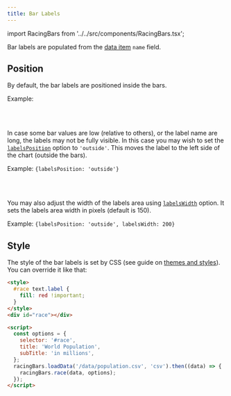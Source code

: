 ```yaml
---
title: Bar Labels
---
```


import RacingBars from '../../src/components/RacingBars.tsx';

Bar labels are populated from the [data item](../documentation/data.md#long-data) `name` field.

## Position

By default, the bar labels are positioned inside the bars.

Example:

<div className="gallery">
  <RacingBars
    dataUrl="/data/population.csv"
    dataType="csv"
    title="World Population"
    subTitle="in millions"
    labelsPosition="inside"
  />
</div>

<br /><br />

In case some bar values are low (relative to others), or the label name are long, the labels may not be fully visible.
In this case you may wish to set the [`labelsPosition`](../documentation/options.md#labelsposition) option to `'outside'`.
This moves the label to the left side of the chart (outside the bars).

Example: `{labelsPosition: 'outside'}`

<div className="gallery">
  <RacingBars
    dataUrl="/data/population.csv"
    dataType="csv"
    title="World Population"
    subTitle="in millions"
    labelsPosition="outside"
  />
</div>

<br /><br />

You may also adjust the width of the labels area using [`labelsWidth`](<(../documentation/options.md#labelswidth)>) option.
It sets the labels area width in pixels (default is 150).

Example: `{labelsPosition: 'outside', labelsWidth: 200}`

<div className="gallery">
  <RacingBars
    dataUrl="/data/population.csv"
    dataType="csv"
    title="World Population"
    subTitle="in millions"
    labelsPosition="outside"
    labelsWidth={200}
  />
</div>

## Style

The style of the bar labels is set by CSS (see guide on [themes and styles](./themes-styles.md)).
You can override it like that:

```html
<style>
  #race text.label {
    fill: red !important;
  }
</style>
<div id="race"></div>

<script>
  const options = {
    selector: '#race',
    title: 'World Population',
    subTitle: 'in millions',
  };
  racingBars.loadData('/data/population.csv', 'csv').then((data) => {
    racingBars.race(data, options);
  });
</script>
```

<div className="gallery custom-labels">
  <RacingBars
    dataUrl="/data/population.csv"
    dataType="csv"
    title="World Population"
    subTitle="in millions"
  />
</div>
